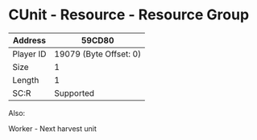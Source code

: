 #  CUnit - Resource - Resource Group
Address   | 59CD80
----------|-------------
Player ID | 19079 (Byte Offset: 0)
Size 	  | 1
Length 	  | 1
SC:R      | Supported

Also:
Worker - Next harvest unit
